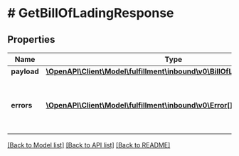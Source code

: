 # # GetBillOfLadingResponse

## Properties

Name | Type | Description | Notes
------------ | ------------- | ------------- | -------------
**payload** | [**\OpenAPI\Client\Model\fulfillment\inbound\v0\BillOfLadingDownloadURL**](BillOfLadingDownloadURL.md) |  | [optional]
**errors** | [**\OpenAPI\Client\Model\fulfillment\inbound\v0\Error[]**](Error.md) | A list of error responses returned when a request is unsuccessful. | [optional]

[[Back to Model list]](../../README.md#models) [[Back to API list]](../../README.md#endpoints) [[Back to README]](../../README.md)
